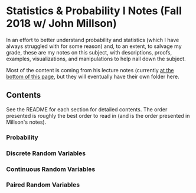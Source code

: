 # Statistics & Probability I Notes (Fall 2018 w/ John Millson)
In an effort to better understand probability and statistics (which I have always struggled with for some reason) and, to an extent, to salvage my grade, these are my notes on this subject, with descriptions, proofs, examples, visualizations, and manipulations to help nail down the subject.

Most of the content is coming from his lecture notes (currently [at the bottom of this page](https://www.math.umd.edu/~millson/teaching/STAT400fall18/stat400.html), but they will eventually have their own folder here.

## Contents
See the README for each section for detailed contents. The order presented is roughly the best order to read in (and is the order presented in Millson's notes).
### Probability
### Discrete Random Variables
### Continuous Random Variables
### Paired Random Variables
